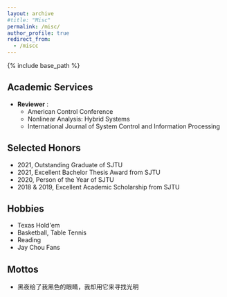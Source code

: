 ```yaml
---
layout: archive
#title: "Misc"
permalink: /misc/
author_profile: true
redirect_from:
  - /miscc
---
```


{% include base_path %}

Academic Services
-----
* **Reviewer** :   
  * American Control Conference
  * Nonlinear Analysis: Hybrid Systems  
  * International Journal of System Control and Information Processing

Selected Honors
-----
* 2021, Outstanding Graduate of SJTU
* 2021, Excellent Bachelor Thesis Award from SJTU
* 2020, Person of the Year of SJTU
* 2018 & 2019, Excellent Academic Scholarship from SJTU

Hobbies
-----
* Texas Hold'em 
* Basketball, Table Tennis
* Reading
* Jay Chou Fans

Mottos
-----
* 黑夜给了我黑色的眼睛，我却用它来寻找光明
